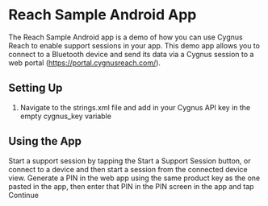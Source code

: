 # Reach Sample Android App

The Reach Sample Android app is a demo of how you can use Cygnus Reach to enable support sessions in your app. This demo app allows you to connect to a Bluetooth device and send its data via a Cygnus session to a web portal (https://portal.cygnusreach.com/).

## Setting Up

1. Navigate to the strings.xml file and add in your Cygnus API key in the empty cygnus_key variable

## Using the App

Start a support session by tapping the Start a Support Session button, or connect to a device and then start a session from the connected device view. Generate a PIN in the web app using the same product key as the one pasted in the app, then enter that PIN in the PIN screen in the app and tap Continue
